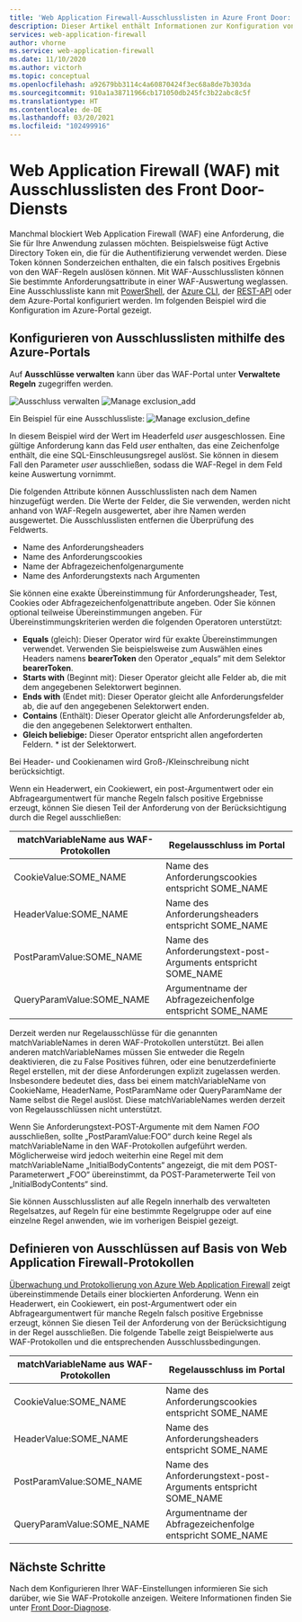 ```yaml
---
title: 'Web Application Firewall-Ausschlusslisten in Azure Front Door: Azure-Portal'
description: Dieser Artikel enthält Informationen zur Konfiguration von Ausschlusslisten in Azure Front Door mit dem Azure-Portal.
services: web-application-firewall
author: vhorne
ms.service: web-application-firewall
ms.date: 11/10/2020
ms.author: victorh
ms.topic: conceptual
ms.openlocfilehash: a92679bb3114c4a60870424f3ec68a8de7b303da
ms.sourcegitcommit: 910a1a38711966cb171050db245fc3b22abc8c5f
ms.translationtype: HT
ms.contentlocale: de-DE
ms.lasthandoff: 03/20/2021
ms.locfileid: "102499916"
---
```

# <a name="web-application-firewall-waf-with-front-door-service-exclusion-lists"></a>Web Application Firewall (WAF) mit Ausschlusslisten des Front Door-Diensts 

Manchmal blockiert Web Application Firewall (WAF) eine Anforderung, die Sie für Ihre Anwendung zulassen möchten. Beispielsweise fügt Active Directory Token ein, die für die Authentifizierung verwendet werden. Diese Token können Sonderzeichen enthalten, die ein falsch positives Ergebnis von den WAF-Regeln auslösen können. Mit WAF-Ausschlusslisten können Sie bestimmte Anforderungsattribute in einer WAF-Auswertung weglassen.  Eine Ausschlussliste kann mit [PowerShell](/powershell/module/az.frontdoor/New-AzFrontDoorWafManagedRuleExclusionObject), der [Azure CLI](/cli/azure/ext/front-door/network/front-door/waf-policy/managed-rules/exclusion#ext-front-door-az-network-front-door-waf-policy-managed-rules-exclusion-add), der [REST-API](/rest/api/frontdoorservice/webapplicationfirewall/policies/createorupdate) oder dem Azure-Portal konfiguriert werden. Im folgenden Beispiel wird die Konfiguration im Azure-Portal gezeigt. 
## <a name="configure-exclusion-lists-using-the-azure-portal"></a>Konfigurieren von Ausschlusslisten mithilfe des Azure-Portals
Auf **Ausschlüsse verwalten** kann über das WAF-Portal unter **Verwaltete Regeln** zugegriffen werden.

![Ausschluss verwalten](../media/waf-front-door-exclusion/exclusion1.png)
![Manage exclusion_add](../media/waf-front-door-exclusion/exclusion2.png)

 Ein Beispiel für eine Ausschlussliste: ![Manage exclusion_define](../media/waf-front-door-exclusion/exclusion3.png)

In diesem Beispiel wird der Wert im Headerfeld *user* ausgeschlossen. Eine gültige Anforderung kann das Feld *user* enthalten, das eine Zeichenfolge enthält, die eine SQL-Einschleusungsregel auslöst. Sie können in diesem Fall den Parameter *user* ausschließen, sodass die WAF-Regel in dem Feld keine Auswertung vornimmt.

Die folgenden Attribute können Ausschlusslisten nach dem Namen hinzugefügt werden. Die Werte der Felder, die Sie verwenden, werden nicht anhand von WAF-Regeln ausgewertet, aber ihre Namen werden ausgewertet. Die Ausschlusslisten entfernen die Überprüfung des Feldwerts.

* Name des Anforderungsheaders
* Name des Anforderungscookies
* Name der Abfragezeichenfolgenargumente
* Name des Anforderungstexts nach Argumenten

Sie können eine exakte Übereinstimmung für Anforderungsheader, Test, Cookies oder Abfragezeichenfolgenattribute angeben.  Oder Sie können optional teilweise Übereinstimmungen angeben. Für Übereinstimmungskriterien werden die folgenden Operatoren unterstützt:

- **Equals** (gleich):  Dieser Operator wird für exakte Übereinstimmungen verwendet. Verwenden Sie beispielsweise zum Auswählen eines Headers namens **bearerToken** den Operator „equals“ mit dem Selektor **bearerToken**.
- **Starts with** (Beginnt mit): Dieser Operator gleicht alle Felder ab, die mit dem angegebenen Selektorwert beginnen.
- **Ends with** (Endet mit):  Dieser Operator gleicht alle Anforderungsfelder ab, die auf den angegebenen Selektorwert enden.
- **Contains** (Enthält): Dieser Operator gleicht alle Anforderungsfelder ab, die den angegebenen Selektorwert enthalten.
- **Gleich beliebige:** Dieser Operator entspricht allen angeforderten Feldern. * ist der Selektorwert.

Bei Header- und Cookienamen wird Groß-/Kleinschreibung nicht berücksichtigt.

Wenn ein Headerwert, ein Cookiewert, ein post-Argumentwert oder ein Abfrageargumentwert für manche Regeln falsch positive Ergebnisse erzeugt, können Sie diesen Teil der Anforderung von der Berücksichtigung durch die Regel ausschließen:


|matchVariableName aus WAF-Protokollen  |Regelausschluss im Portal  |
|---------|---------|
|CookieValue:SOME_NAME        |Name des Anforderungscookies entspricht SOME_NAME|
|HeaderValue:SOME_NAME        |Name des Anforderungsheaders entspricht SOME_NAME|
|PostParamValue:SOME_NAME     |Name des Anforderungstext-post-Arguments entspricht SOME_NAME|
|QueryParamValue:SOME_NAME    |Argumentname der Abfragezeichenfolge entspricht SOME_NAME|


Derzeit werden nur Regelausschlüsse für die genannten matchVariableNames in deren WAF-Protokollen unterstützt. Bei allen anderen matchVariableNames müssen Sie entweder die Regeln deaktivieren, die zu False Positives führen, oder eine benutzerdefinierte Regel erstellen, mit der diese Anforderungen explizit zugelassen werden. Insbesondere bedeutet dies, dass bei einem matchVariableName von CookieName, HeaderName, PostParamName oder QueryParamName der Name selbst die Regel auslöst. Diese matchVariableNames werden derzeit von Regelausschlüssen nicht unterstützt.


Wenn Sie Anforderungstext-POST-Argumente mit dem Namen *FOO* ausschließen, sollte „PostParamValue:FOO“ durch keine Regel als matchVariableName in den WAF-Protokollen aufgeführt werden. Möglicherweise wird jedoch weiterhin eine Regel mit dem matchVariableName „InitialBodyContents“ angezeigt, die mit dem POST-Parameterwert „FOO“ übereinstimmt, da POST-Parameterwerte Teil von „InitialBodyContents“ sind.

Sie können Ausschlusslisten auf alle Regeln innerhalb des verwalteten Regelsatzes, auf Regeln für eine bestimmte Regelgruppe oder auf eine einzelne Regel anwenden, wie im vorherigen Beispiel gezeigt.

## <a name="define-exclusion-based-on-web-application-firewall-logs"></a>Definieren von Ausschlüssen auf Basis von Web Application Firewall-Protokollen
 [Überwachung und Protokollierung von Azure Web Application Firewall](waf-front-door-monitor.md) zeigt übereinstimmende Details einer blockierten Anforderung. Wenn ein Headerwert, ein Cookiewert, ein post-Argumentwert oder ein Abfrageargumentwert für manche Regeln falsch positive Ergebnisse erzeugt, können Sie diesen Teil der Anforderung von der Berücksichtigung in der Regel ausschließen. Die folgende Tabelle zeigt Beispielwerte aus WAF-Protokollen und die entsprechenden Ausschlussbedingungen.

|matchVariableName aus WAF-Protokollen    |Regelausschluss im Portal|
|--------|------|
|CookieValue:SOME_NAME  |Name des Anforderungscookies entspricht SOME_NAME|
|HeaderValue:SOME_NAME  |Name des Anforderungsheaders entspricht SOME_NAME|
|PostParamValue:SOME_NAME|  Name des Anforderungstext-post-Arguments entspricht SOME_NAME|
|QueryParamValue:SOME_NAME| Argumentname der Abfragezeichenfolge entspricht SOME_NAME|


## <a name="next-steps"></a>Nächste Schritte

Nach dem Konfigurieren Ihrer WAF-Einstellungen informieren Sie sich darüber, wie Sie WAF-Protokolle anzeigen. Weitere Informationen finden Sie unter [Front Door-Diagnose](../afds/waf-front-door-monitor.md).